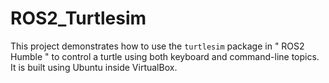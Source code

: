 # ROS2_Turtlesim
 This project demonstrates how to use the `turtlesim` package in " ROS2 Humble " to control a turtle using both keyboard and command-line topics. It is built using Ubuntu inside VirtualBox.
